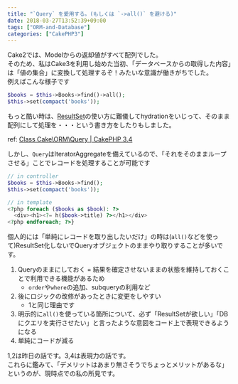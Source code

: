 ```yaml
---
title: "`Query` を愛用する。(もしくは `->all()` を避ける)"
date: 2018-03-27T13:52:39+09:00
tags: ["ORM-and-Database"]
categories: ["CakePHP3"]
---
```

Cake2では、Modelからの返却値がすべて配列でした。  
そのため、私はCake3を利用し始めた当初、「データベースからの取得した内容」は「値の集合」に変換して処理するぞ！みたいな意識が働きがちでした。  
例えばこんな様子です
```php
$books = $this->Books->find()->all();
$this->set(compact('books'));
```
もっと酷い時は、[ResultSet](https://api.cakephp.org/3.0/class-Cake.ORM.ResultSet.html)の使い方に難儀してhydrationをいじって、そのまま配列にして処理を・・・という書き方をしたりもしました。

ref: [Class Cake\\ORM\\Query \| CakePHP 3\.4](https://api.cakephp.org/3.4/class-Cake.ORM.Query.html#_enableHydration)

しかし、`Query`はIteratorAggregateを備えているので、「それをそのままループさせる」ことでレコードを処理することが可能です

```php
// in controller
$books = $this->Books->find();
$this->set(compact('books'));

// in template
<?php foreach ($books as $book): ?>
  <div><h1><?= h($book->title) ?></h1></div>
<?php endforeach; ?>}
```

個人的には「単純にレコードを取り出したいだけ」の時は(`all()`などを使って)ResultSet化しないでQueryオブジェクトのままやり取りすることが多いです。  

1. Queryのままにしておく = 結果を確定させないままの状態を維持しておくことで利用できる機能があるため
    * `order`や`where`の追加、subqueryの利用など
2. 後にロジックの改修があったときに変更をしやすい
   * 1と同じ理由です
3. 明示的に`all()`を使っている箇所について、必ず「ResultSetが欲しい」「DBにクエリを実行させたい」と言ったような意図をコード上で表現できるようになる
4. 単純にコードが減る

1,2は昨日の話です。3,4は表現力の話です。  
これらに鑑みて、「デメリットはあまり無さそうでちょっとメリットがあるな」というのが、現時点での私の所見です。
